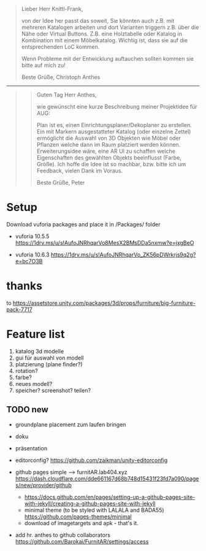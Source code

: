 >Lieber Herr Knittl-Frank,
>
>von der Idee her passt das soweit, Sie könnten auch z.B. mit mehreren Katalogen arbeiten und dort Varianten triggern z.B. über die Nähe oder Virtual Buttons. Z.B. eine Holztabelle oder Katalog in Kombination mit einem Möbelkatalog. Wichtig ist, dass sie auf die entsprechenden LoC kommen.
>
>Wenn Probleme mit der Entwicklung auftauchen sollten kommen sie bitte auf mich zu!
>
>Beste Grüße,
>Christoph Anthes

-----------------------------------------------------------------------
>>Guten Tag Herr Anthes,
>>
>>wie gewünscht eine kurze Beschreibung meiner Projektidee für AUG:
>>
>>Plan ist es, einen Einrichtungsplaner/Dekoplaner zu erstellen.
>>Ein mit Markern ausgestatteter Katalog (oder einzelne Zettel) ermöglicht die Auswahl von 3D Objekten wie Möbel oder Pflanzen welche dann im Raum platziert werden können.
>>Erweiterungsidee wäre, eine AR UI zu schaffen welche Eigenschaften des gewählten Objekts beeinflusst (Farbe, Größe).
​
>>Ich hoffe die Idee ist so machbar, bzw. bitte ich um Feedback, vielen Dank im Voraus.
>>
>>Beste Grüße,
>>Peter

# Setup

Download vuforia packages and place it in /Packages/ folder

- vuforia 10.5.5 <https://1drv.ms/u/s!AufoJNRhqarVo8MesX2BMsDDa5nxmw?e=jxgBeO>

- vuforia 10.6.3
<https://1drv.ms/u/s!AufoJNRhqarVo_ZK56pDWrkrjs9q2g?e=bc7O3B>

# thanks

to <https://assetstore.unity.com/packages/3d/props/furniture/big-furniture-pack-7717>

# Feature list

1) katalog 3d modelle
1) gui für auswahl von modell
1) platzierung (plane finder?)
1) rotation?
1) farbe?
1) neues modell?
1) speicher? screenshot? teilen?

## TODO new

- groundplane placement zum laufen bringen
- doku
- präsentation
- editorconfig? <https://github.com/zaikman/unity-editorconfig>

- github pages simple --> furnitAR.lab404.xyz <https://dash.cloudflare.com/dde661167d68b748d15431f23fd7a090/pages/new/provider/github>
  - <https://docs.github.com/en/pages/setting-up-a-github-pages-site-with-jekyll/creating-a-github-pages-site-with-jekyll>
  - minimal theme (to be styled with LALALA and BADA55) <https://github.com/pages-themes/minimal>
  - download of imagetargets and apk - that's it.
- add hr. anthes to github collaborators <https://github.com/Barokai/FurnitAR/settings/access>
